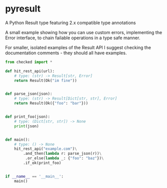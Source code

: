 # pyresult
A Python Result type featuring 2.x compatible type annotations


A small example showing how you can use custom errors, implementing the Error interface, to chain failable operations
in a type safe manner.

For smaller, isolated examples of the Result API I suggest checking the documentation comments - they should all have
examples.
```python
from checked import *

def hit_rest_api(url):
    # type: (str) -> Result[str, Error]
    return Result(Ok("im fine"))


def parse_json(json):
    # type: (str) -> Result[Dict[str, str], Error]
    return Result(Ok({"foo": "bar"}))


def print_foo(json):
    # type: (Dict[str, str]) -> None
    print(json)


def main():
    # type: () -> None
    hit_rest_api("example.com")\
        .and_then(lambda r: parse_json(r))\
         .or_else(lambda _: {"foo": "baz"})\
        .if_ok(print_foo)


if __name__ == '__main__':
    main()

```
